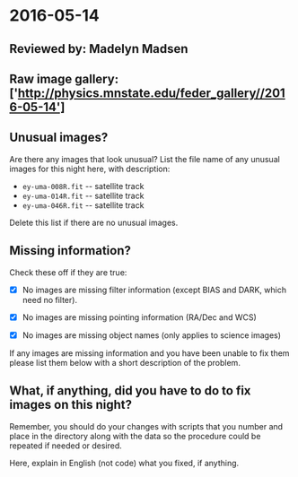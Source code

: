 # 2016-05-14

## Reviewed by:   Madelyn Madsen

## Raw image gallery: ['http://physics.mnstate.edu/feder_gallery//2016-05-14']

## Unusual images?

Are there any images that look unusual? List the file name of any unusual images for this night here, with description:

+ `ey-uma-008R.fit` -- satellite track 
+ `ey-uma-014R.fit` -- satellite track
+ `ey-uma-046R.fit` -- satellite track


Delete this list if there are no unusual images.

## Missing information?

Check these off if they are true:

- [x] No images are missing filter information (except BIAS and DARK, which need no filter).
- [x] No images are missing pointing information (RA/Dec and WCS)
- [x] No images are missing object names (only applies to science images)


If any images are missing information and you have been unable to fix them please list
them below with a short description of the problem.


## What, if anything, did you have to do to fix images on this night?

Remember, you should do your changes with scripts that you number and place in the
directory along with the data so the procedure could be repeated if needed or
desired.

Here, explain in English (not code) what you fixed, if anything.
